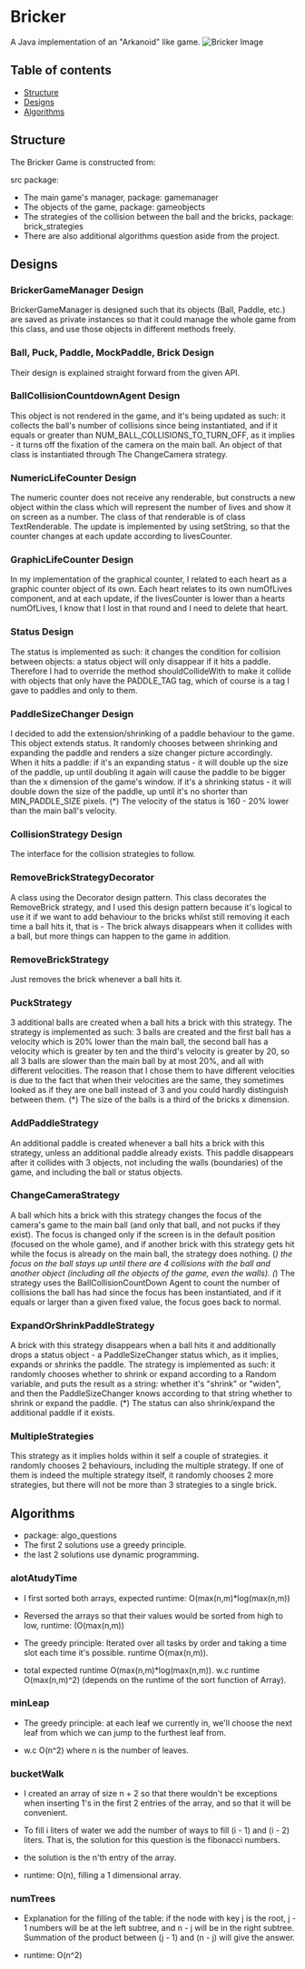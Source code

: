 # Bricker
A Java implementation of an "Arkanoid" like game.
![Bricker Image]()


## Table of contents
* [Structure](#structure)
* [Designs](#designs)
* [Algorithms](#algorithms)

## Structure
The Bricker Game is constructed from:

src package:
* The main game's manager, package: gamemanager
* The objects of the game, package: gameobjects
* The strategies of the collision between the ball and the bricks, package: brick_strategies
* There are also additional algorithms question aside from the project. 

## Designs


### BrickerGameManager Design 
BrickerGameManager is designed such that its objects (Ball, Paddle, etc.) are saved
as private instances so that it could manage the whole game from this class, and use
those objects in different methods freely.

### Ball, Puck, Paddle, MockPaddle, Brick Design 
Their design is explained straight forward from the given API.

### BallCollisionCountdownAgent Design 
This object is not rendered in the game, and it's being updated as such:
it collects the ball's number of collisions since being instantiated,
and if it equals or greater than NUM_BALL_COLLISIONS_TO_TURN_OFF,
as it implies - it turns off the fixation of the camera on the main ball.
An object of that class is instantiated through The ChangeCamera strategy.

### NumericLifeCounter Design 
The numeric counter does not receive any renderable, but constructs a new
object within the class which will represent the number of lives and show it
on screen as a number. The class of that renderable is of class TextRenderable.
The update is implemented by using setString, so that the counter changes
at each update according to livesCounter.

### GraphicLifeCounter Design 
In my implementation of the graphical counter, I related to each heart
as a graphic counter object of its own. Each heart relates to its own
numOfLives component, and at each update, if the livesCounter is lower than
a hearts numOfLives, I know that I lost in that round and I need to delete that heart.

### Status Design 
The status is implemented as such: it changes the condition for collision between objects:
a status object will only disappear if it hits a paddle. Therefore I had to
override the method shouldCollideWith to make it collide with objects that only have
the PADDLE_TAG tag, which of course is a tag I gave to paddles and only to them.

### PaddleSizeChanger Design 
I decided to add the extension/shrinking of a paddle behaviour to the game.
This object extends status. It randomly chooses between shrinking and
expanding the paddle and renders a size changer picture accordingly.
When it hits a paddle:
if it's an expanding status - it will double up
the size of the paddle, up until doubling it again will cause the paddle
to be bigger than the x dimension of the game's window.
if it's a shrinking status - it will double down
the size of the paddle, up until it's no shorter than MIN_PADDLE_SIZE pixels.
(*) The velocity of the status is 160 - 20% lower than the main ball's velocity.

### CollisionStrategy Design 
The interface for the collision strategies to follow.

### RemoveBrickStrategyDecorator 
A class using the Decorator design pattern. This class decorates the RemoveBrick
strategy, and I used this design pattern because it's logical to use it if we want
to add behaviour to the bricks whilst still removing it each time a ball hits it,
that is - The brick always disappears when it collides with a ball, but
more things can happen to the game in addition.

### RemoveBrickStrategy 
Just removes the brick whenever a ball hits it.

### PuckStrategy 
3 additional balls are created when a ball hits a brick with this strategy.
The strategy is implemented as such: 3 balls are created and the first ball has
a velocity which is 20% lower than the main ball, the second ball has a velocity which
is greater by ten and the third's velocity is greater by 20, so all 3 balls are slower than
the main ball by at most 20%, and all with different velocities. The reason that I chose them
to have different velocities is due to the fact that when their velocities are the same,
they sometimes looked as if they are one ball instead of 3 and you could hardly distinguish
between them.
(*) The size of the balls is a third of the bricks x dimension.

### AddPaddleStrategy 
An additional paddle is created whenever a ball hits a brick with this strategy,
unless an additional paddle already exists. This paddle disappears after it collides
with 3 objects, not including the walls (boundaries) of the game, and including the ball
or status objects.

### ChangeCameraStrategy 
A ball which hits a brick with this strategy changes the focus of the camera's game
to the main ball (and only that ball, and not pucks if they exist).
The focus is changed only if the screen is in the default position (focused on the
whole game), and if another brick with this strategy gets hit while the focus
is already on the main ball, the strategy does nothing.
(*) the focus on the ball stays up until there are 4 collisions with the ball and
another object (including all the objects of the game, even the walls).
(*) The strategy uses the BallCollisionCountDown Agent to count the number
of collisions the ball has had since the focus has been instantiated,
and if it equals or larger than a given fixed value, the focus goes
back to normal.

### ExpandOrShrinkPaddleStrategy 
A brick with this strategy disappears when a ball hits it and additionally drops
a status object - a PaddleSizeChanger status which, as it implies, expands or shrinks
the paddle. The strategy is implemented as such:
it randomly chooses whether to shrink or expand according to a Random
variable, and puts the result as a string: whether it's "shrink" or "widen",
and then the PaddleSizeChanger knows according to that string whether to shrink
or expand the paddle.
(*) The status can also shrink/expand the additional paddle if it exists.

### MultipleStrategies 
This strategy as it implies holds within it self a couple of strategies.
it randomly chooses 2 behaviours, including the multiple strategy. If
one of them is indeed the multiple strategy itself, it randomly chooses 2 more strategies,
but there will not be more than 3 strategies to a single brick.


## Algorithms
* package: algo_questions
* The first 2 solutions use a greedy principle.
* the last 2 solutions use dynamic programming.

### alotAtudyTime 
* I first sorted both arrays, expected runtime: O(max(n,m)*log(max(n,m))
* Reversed the arrays so that their values would be sorted from high to low,
runtime: (O(max(n,m))
* The greedy principle: Iterated over all tasks by order and
taking a time slot each time it's possible. runtime O(max(n,m)).

* total expected runtime O(max(n,m)*log(max(n,m)).
w.c runtime O(max(n,m)^2) (depends on the runtime of the sort function of Array).

### minLeap 
* The greedy principle:
at each leaf we currently in,
we'll choose the next leaf from which we can jump to the furthest
leaf from.

* w.c O(n^2) where n is the number of leaves.

### bucketWalk 
* I created an array of size n + 2 so that there wouldn't be
exceptions when inserting 1's in the first 2 entries of the array,
and so that it will be convenient.
* To fill i liters of water we add the number of ways to fill
(i - 1) and (i - 2) liters. That is, the solution for this question is the fibonacci numbers.
* the solution is the n'th entry of the array.

* runtime: O(n), filling a 1 dimensional array.

### numTrees 
* Explanation for the filling of the table:
if the node with key j is the root, j - 1 numbers will be
at the left subtree, and n - j will be in the right subtree.
Summation of the product between (j - 1) and (n - j) will give the answer.

* runtime: O(n^2)
